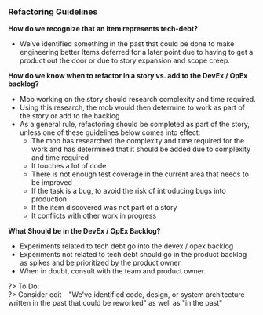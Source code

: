 ### Refactoring Guidelines
**How do we recognize that an item represents tech-debt?**
- We’ve identified something in the past that could be done to make engineering better
Items deferred for a later point due to having to get a product out the door or due to story expansion and scope creep.

**How do we know when to refactor in a story vs. add to the DevEx / OpEx backlog?**
 - Mob working on the story should research complexity and time required. 
 - Using this research, the mob would then determine to work as part of the story or add to the backlog
 - As a general rule, refactoring should be completed as part of the story, unless one of these guidelines below comes into effect:
      - The mob has researched the complexity and time required for the work and has determined that it should be added due to complexity and time required
      - It touches a lot of code
      - There is not enough test coverage in the current area that needs to be improved
      - If the task is a bug, to avoid the risk of introducing bugs into production
      - If the item discovered was not part of a story
      - It conflicts with other work in progress

**What Should be in the DevEx / OpEx Backlog?**
 - Experiments related to tech debt go into the devex / opex backlog
 - Experiments not related to tech debt should go in the product backlog as spikes and be prioritized by the product owner. 
 - When in doubt, consult with the team and product owner.

?> To Do:\
?> Consider edit -  "We've identified code, design, or system architecture written in the past that could be reworked" as well as "in the past"